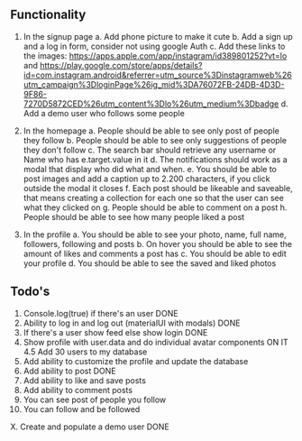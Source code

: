 ## Functionality

1. In the signup page
   a. Add phone picture to make it cute
   b. Add a sign up and a log in form, consider not using google Auth
   c. Add these links to the images: https://apps.apple.com/app/instagram/id389801252?vt=lo and https://play.google.com/store/apps/details?id=com.instagram.android&referrer=utm_source%3Dinstagramweb%26utm_campaign%3DloginPage%26ig_mid%3DA76072FB-24DB-4D3D-9F86-7270D5872CED%26utm_content%3Dlo%26utm_medium%3Dbadge
   d. Add a demo user who follows some people

2. In the homepage
   a. People should be able to see only post of people they follow
   b. People should be able to see only suggestions of people they don't follow
   c. The search bar should retrieve any username or Name who has e.target.value in it
   d. The notifications should work as a modal that display who did what and when.
   e. You should be able to post images and add a caption up to 2.200 characters, if you click outside the modal it closes
   f. Each post should be likeable and saveable, that means creating a collection for each one so that the user can see what they clicked on
   g. People should be able to comment on a post
   h. People should be able to see how many people liked a post

3. In the profile
   a. You should be able to see your photo, name, full name, followers, following and posts
   b. On hover you should be able to see the amount of likes and comments a post has
   c. You should be able to edit your profile
   d. You should be able to see the saved and liked photos

## Todo's

1. Console.log(true) if there's an user DONE
2. Ability to log in and log out (materialUI with modals) DONE
3. If there's a user show feed else show login DONE
4. Show profile with user.data and do individual avatar components ON IT
4.5 Add 30 users to my database
5. Add ability to customize the profile and update the database
6. Add ability to post DONE
7. Add ability to like and save posts
8. Add ability to comment posts
9. You can see post of people you follow
10. You can follow and be followed

X. Create and populate a demo user DONE
